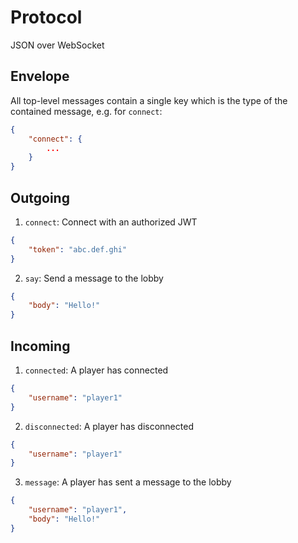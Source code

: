 # Protocol

JSON over WebSocket

## Envelope

All top-level messages contain a single key which is the type of the contained message, e.g. for `connect`:

```json
{
    "connect": {
        ...
    }
}
```

## Outgoing

1. `connect`: Connect with an authorized JWT

```json
{
    "token": "abc.def.ghi"
}
```

2. `say`: Send a message to the lobby

```json
{
    "body": "Hello!"
}
```

## Incoming

1. `connected`: A player has connected

```json
{
    "username": "player1"
}
```

2. `disconnected`: A player has disconnected

```json
{
    "username": "player1"
}
```

3. `message`: A player has sent a message to the lobby

```json
{
    "username": "player1",
    "body": "Hello!"
}
```

